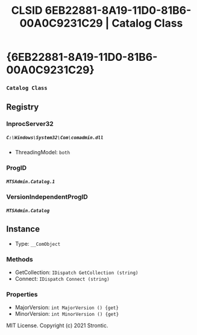 ﻿---
title: "CLSID 6EB22881-8A19-11D0-81B6-00A0C9231C29 | Catalog Class"
excerpt: What is COM-Object CLSID 6EB22881-8A19-11D0-81B6-00A0C9231C29?
---

# {6EB22881-8A19-11D0-81B6-00A0C9231C29}

### `Catalog Class`

## Registry


### InprocServer32

##### `C:\Windows\System32\Com\comadmin.dll`
* ThreadingModel: `both`

### ProgID

##### `MTSAdmin.Catalog.1`

### VersionIndependentProgID

##### `MTSAdmin.Catalog`

## Instance

* Type: `__ComObject`

### Methods

* GetCollection: `IDispatch GetCollection (string)`
* Connect: `IDispatch Connect (string)`

### Properties

* MajorVersion: `int MajorVersion () {get} `
* MinorVersion: `int MinorVersion () {get} `

MIT License. Copyright (c) 2021 Strontic.


